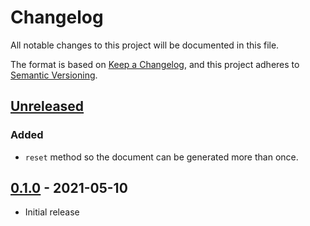 # Changelog
All notable changes to this project will be documented in this file.

The format is based on [Keep a Changelog], and this project adheres to [Semantic Versioning].

## [Unreleased]
### Added
- `reset` method so the document can be generated more than once.

## [0.1.0] - 2021-05-10
- Initial release


[Unreleased]: https://github.com/hi5dev/dhtml/compare/v0.1.0...HEAD
[0.1.0]: https://github.com/hi5dev/dhtml/releases/tag/v0.1.0

[Keep a Changelog]: https://keepachangelog.com/en/1.0.0/
[Semantic Versioning]: https://semver.org/spec/v2.0.0.html
